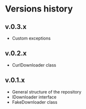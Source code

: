 Versions history
================

v.0.3.x
-------
- Custom exceptions

v.0.2.x
-------
- CurlDownloader class

v.0.1.x
-------
- General structure of the repository
- IDownloader interface
- FakeDownloader class
 